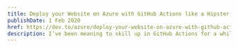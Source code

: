 ```yaml
---
title: Deploy your Website on Azure with GitHub Actions like a Hipster
publishDate: 1 Feb 2020
href: https://dev.to/azure/deploy-your-website-on-azure-with-github-actions-like-a-hipster-4da3
description: I’ve been meaning to skill up in GitHub Actions for a while. You know that little tab that appears on your repo labeled Actions? That’s the one I keep failing to click on.
---  
```

